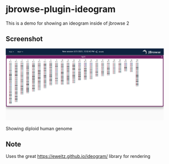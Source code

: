 # jbrowse-plugin-ideogram

This is a demo for showing an ideogram inside of jbrowse 2

## Screenshot

![](./img/1.png)

Showing diploid human genome

## Note

Uses the great https://eweitz.github.io/ideogram/ library for rendering
